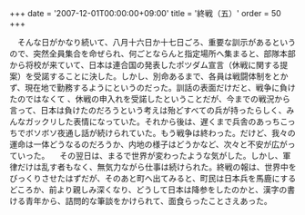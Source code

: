 +++
date = '2007-12-01T00:00:00+09:00'
title = '終戦（五）'
order = 50
+++

　そんな日がかなり続いて、八月十六日か十七日ごろ、重要な訓示があるというので、突然全員集合を命ぜられ、何ごとならんと指定場所へ集まると、部隊本部から将校が来ていて、日本は連合国の発表したポツダム宣言（休戦に関する提案）を受諾することに決した。しかし、別命あるまで、各員は戦闘体制をとかず、現在地で勤務するようにというのだった。訓話の表面だけだと、戦争に負けたのではなくて
、休戦の申入れを受諾したということだが、今までの戦況から言って、日本は負けたのだろうという考えは殆どすべての兵が持ったらしく、みんなガックリした表情になっていた。それから後は、遅くまで兵舎のあっちこっちでボソボソ夜通し話が続けられていた。もう戦争は終わった。だけど、我々の運命は一体どうなるのだろうか、内地の様子はどうかなど、次々と不安が広がっていった。
　その翌日は、まるで世界が変わったような気がした。しかし、軍律だけは乱す者もなく、無気力ながら仕事は続けられた。終戦の報は、世界中をびっくりさせたはずだが、そのあと町へ出てみると、町民は日本兵を馬鹿にするどころか、前より親しみ深くなり、どうして日本は降参をしたのかと、漢字の書ける青年から、詰問的な筆談をかけられて、面食らったことさえあった。

